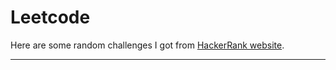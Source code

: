 # Leetcode

Here are some random challenges I got from [HackerRank website](https://www.hackerrank.com).

<hr>
